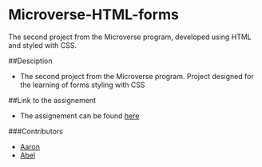 # Microverse-HTML-forms
The second project from the Microverse program, developed using HTML and styled with CSS.

##Desciption
- The second project from the Microverse program. Project designed for the learning of forms styling with CSS

##Link to the assignement
- The assignement can be found [here](https://www.theodinproject.com/courses/html5-and-css3/lessons/forms-for-collecting-data)

###Contributors
- [Aaron](https://github.com/aaronsekisambu)
- [Abel](https://github.com/alvp01)
